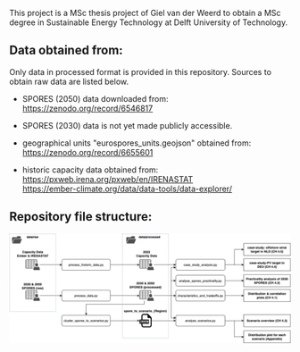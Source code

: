 This project is a MSc thesis project of Giel van der Weerd to obtain a MSc degree in Sustainable Energy Technology at Delft University of Technology.

Data obtained from:
-
Only data in processed format is provided in this repository. Sources to obtain raw data are listed below.

- SPORES (2050) data downloaded from:\
https://zenodo.org/record/6546817

- SPORES (2030) data is not yet made publicly accessible.

- geographical units "eurospores_units.geojson" obtained from:\
https://zenodo.org/record/6655601

- historic capacity data obtained from:\
https://pxweb.irena.org/pxweb/en/IRENASTAT \
https://ember-climate.org/data/data-tools/data-explorer/ 

Repository file structure:
-

![repository_file_structure.png](repository_file_structure.png)
